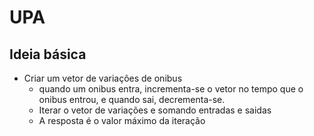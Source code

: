 # UPA

## Ideia básica

* Criar um vetor de variações de onibus
    * quando um onibus entra, incrementa-se o vetor no tempo que o onibus entrou, e quando sai, decrementa-se.
    * Iterar o vetor de variações e somando entradas e saidas
    * A resposta é o valor máximo da iteração